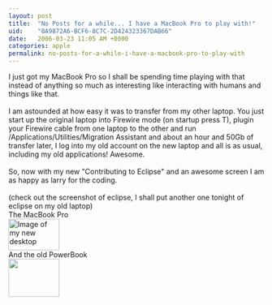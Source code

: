```yaml
---
layout: post
title:  "No Posts for a while... I have a MacBook Pro to play with!"
uid:	"8A9872A6-BCF6-8C7C-2D424323367DAB66"
date:   2006-03-23 11:05 AM +0000
categories: apple
permalink: no-posts-for-a-while-i-have-a-macbook-pro-to-play-with
---
```

I just got my MacBook Pro so I shall be spending time playing with that instead of anything so much as interesting like interacting with humans and things like that.<br /><br />I am astounded at how easy it was to transfer from my other laptop. You just start up the original laptop into Firewire mode (on startup press T), plugin your Firewire cable from one laptop to the other and run /Applications/Utilities/Migration Assistant and about an hour and 50Gb of transfer later, I log into my old account on the new laptop and all is as usual, including my old applications! Awesome.<br /><br />So, now with my new &quot;Contributing to Eclipse&quot; and an awesome screen I am as happy as larry for the coding.<br /><br />(check out the screenshot of eclipse, I shall put another one tonight of eclipse on my old laptop)<br />The MacBook Pro<br /><a target="_blank" href="/UserFiles/Image/Picture_3.png"><img width="100" height="62" border="0" alt="Image of my new desktop" src="/UserFiles/Image/mbp_thumb.png" /></a><br />And the old PowerBook<br /><a href="/UserFiles/Image/cf_pb.png" target="_blank"><img width="100" height="75" border="0" src="/UserFiles/Image/cf_pb_thmb.png" alt="" /></a>
